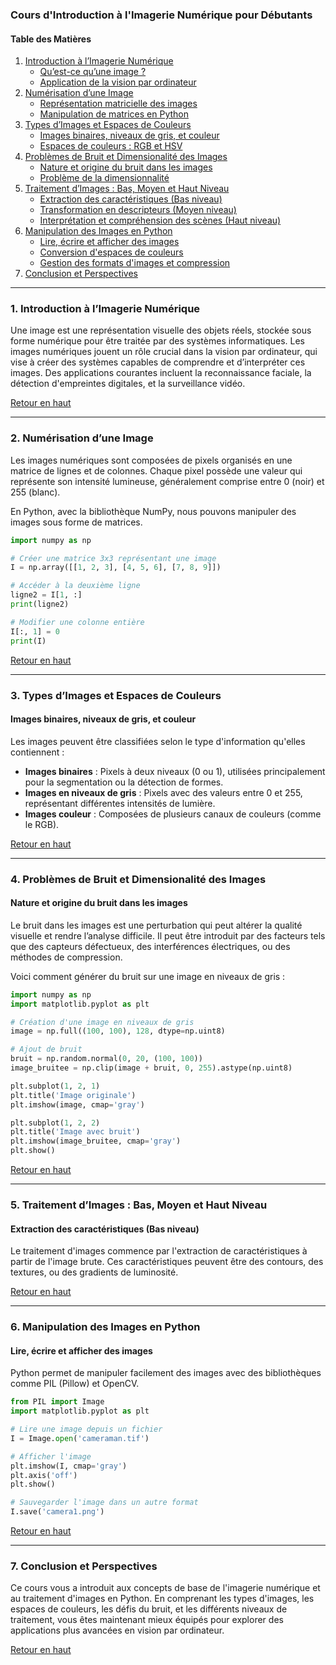<a id="cours-imagerie"></a>

### Cours d'Introduction à l'Imagerie Numérique pour Débutants

#### Table des Matières

1. [Introduction à l’Imagerie Numérique](#introduction-a-l-imagerie-numerique)
   - [Qu’est-ce qu’une image ?](#quest-ce-quune-image)
   - [Application de la vision par ordinateur](#application-de-la-vision-par-ordinateur)
2. [Numérisation d’une Image](#numerisation-dune-image)
   - [Représentation matricielle des images](#representation-matricielle-des-images)
   - [Manipulation de matrices en Python](#manipulation-de-matrices-en-python)
3. [Types d’Images et Espaces de Couleurs](#types-dimages-et-espaces-de-couleurs)
   - [Images binaires, niveaux de gris, et couleur](#images-binaires-niveaux-de-gris-et-couleur)
   - [Espaces de couleurs : RGB et HSV](#espaces-de-couleurs-rgb-et-hsv)
4. [Problèmes de Bruit et Dimensionalité des Images](#problemes-de-bruit-et-dimensionalite-des-images)
   - [Nature et origine du bruit dans les images](#nature-et-origine-du-bruit-dans-les-images)
   - [Problème de la dimensionnalité](#probleme-de-la-dimensionalite)
5. [Traitement d’Images : Bas, Moyen et Haut Niveau](#traitement-dimages-bas-moyen-et-haut-niveau)
   - [Extraction des caractéristiques (Bas niveau)](#extraction-des-caracteristiques-bas-niveau)
   - [Transformation en descripteurs (Moyen niveau)](#transformation-en-descripteurs-moyen-niveau)
   - [Interprétation et compréhension des scènes (Haut niveau)](#interpretation-et-comprehension-des-scenes-haut-niveau)
6. [Manipulation des Images en Python](#manipulation-des-images-en-python)
   - [Lire, écrire et afficher des images](#lire-ecrire-et-afficher-des-images)
   - [Conversion d'espaces de couleurs](#conversion-despaces-de-couleurs)
   - [Gestion des formats d'images et compression](#gestion-des-formats-dimages-et-compression)
7. [Conclusion et Perspectives](#conclusion-et-perspectives)

---

<a id="introduction-a-l-imagerie-numerique"></a>

### 1. Introduction à l’Imagerie Numérique
Une image est une représentation visuelle des objets réels, stockée sous forme numérique pour être traitée par des systèmes informatiques. Les images numériques jouent un rôle crucial dans la vision par ordinateur, qui vise à créer des systèmes capables de comprendre et d’interpréter ces images. Des applications courantes incluent la reconnaissance faciale, la détection d'empreintes digitales, et la surveillance vidéo.

[Retour en haut](#cours-imagerie)

---

<a id="numerisation-dune-image"></a>

### 2. Numérisation d’une Image
Les images numériques sont composées de pixels organisés en une matrice de lignes et de colonnes. Chaque pixel possède une valeur qui représente son intensité lumineuse, généralement comprise entre 0 (noir) et 255 (blanc).

En Python, avec la bibliothèque NumPy, nous pouvons manipuler des images sous forme de matrices.

```python
import numpy as np

# Créer une matrice 3x3 représentant une image
I = np.array([[1, 2, 3], [4, 5, 6], [7, 8, 9]])

# Accéder à la deuxième ligne
ligne2 = I[1, :]
print(ligne2)

# Modifier une colonne entière
I[:, 1] = 0
print(I)
```

[Retour en haut](#cours-imagerie)

---

<a id="types-dimages-et-espaces-de-couleurs"></a>

### 3. Types d’Images et Espaces de Couleurs

#### Images binaires, niveaux de gris, et couleur
Les images peuvent être classifiées selon le type d'information qu'elles contiennent :
- **Images binaires** : Pixels à deux niveaux (0 ou 1), utilisées principalement pour la segmentation ou la détection de formes.
- **Images en niveaux de gris** : Pixels avec des valeurs entre 0 et 255, représentant différentes intensités de lumière.
- **Images couleur** : Composées de plusieurs canaux de couleurs (comme le RGB).

[Retour en haut](#cours-imagerie)

---

<a id="problemes-de-bruit-et-dimensionalite-des-images"></a>

### 4. Problèmes de Bruit et Dimensionalité des Images

#### Nature et origine du bruit dans les images
Le bruit dans les images est une perturbation qui peut altérer la qualité visuelle et rendre l’analyse difficile. Il peut être introduit par des facteurs tels que des capteurs défectueux, des interférences électriques, ou des méthodes de compression.

Voici comment générer du bruit sur une image en niveaux de gris :

```python
import numpy as np
import matplotlib.pyplot as plt

# Création d'une image en niveaux de gris
image = np.full((100, 100), 128, dtype=np.uint8)

# Ajout de bruit
bruit = np.random.normal(0, 20, (100, 100))
image_bruitee = np.clip(image + bruit, 0, 255).astype(np.uint8)

plt.subplot(1, 2, 1)
plt.title('Image originale')
plt.imshow(image, cmap='gray')

plt.subplot(1, 2, 2)
plt.title('Image avec bruit')
plt.imshow(image_bruitee, cmap='gray')
plt.show()
```

[Retour en haut](#cours-imagerie)

---

<a id="traitement-dimages-bas-moyen-et-haut-niveau"></a>

### 5. Traitement d’Images : Bas, Moyen et Haut Niveau

#### Extraction des caractéristiques (Bas niveau)
Le traitement d'images commence par l'extraction de caractéristiques à partir de l'image brute. Ces caractéristiques peuvent être des contours, des textures, ou des gradients de luminosité.

[Retour en haut](#cours-imagerie)

---

<a id="manipulation-des-images-en-python"></a>

### 6. Manipulation des Images en Python

#### Lire, écrire et afficher des images
Python permet de manipuler facilement des images avec des bibliothèques comme PIL (Pillow) et OpenCV.

```python
from PIL import Image
import matplotlib.pyplot as plt

# Lire une image depuis un fichier
I = Image.open('cameraman.tif')

# Afficher l'image
plt.imshow(I, cmap='gray')
plt.axis('off')
plt.show()

# Sauvegarder l'image dans un autre format
I.save('camera1.png')
```

[Retour en haut](#cours-imagerie)

---

<a id="conclusion-et-perspectives"></a>

### 7. Conclusion et Perspectives

Ce cours vous a introduit aux concepts de base de l'imagerie numérique et au traitement d'images en Python. En comprenant les types d'images, les espaces de couleurs, les défis du bruit, et les différents niveaux de traitement, vous êtes maintenant mieux équipés pour explorer des applications plus avancées en vision par ordinateur.

[Retour en haut](#cours-imagerie)

